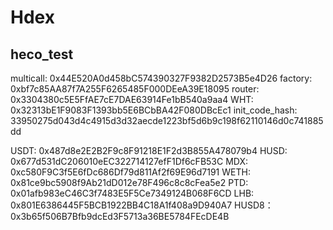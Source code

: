 # Hdex

## heco_test
multicall: 0x44E520A0d458bC574390327F9382D2573B5e4D26
factory: 0xbf7c85AA87f7A255F6265485F000DEeA39E18095
router:  0x3304380c5E5FfAE7cE7DAE63914Fe1bB540a9aa4
WHT: 0x32313bE1F9083F1393bb5E6BCbBA42F080DBcEc1
init_code_hash: 33950275d043d4c4915d3d32aecde1223bf5d6b9c198f62110146d0c741885dd

USDT: 0x487d8e2E2B2F9c8F91218E1F2d3B855A478079b4
HUSD: 0x677d531dC206010eEC322714127efF1Df6cFB53C
MDX: 0xc580F9C3f5E6fDc686Df79d811Af2f69E96d7191
WETH: 0x81ce9bc5908f9Ab21dD012e78F496c8c8cFea5e2
PTD: 0x01afb983eC46C3f7483E5F5Ce7349124B068F6CD
LHB: 0x801E6386445F5BCB1922BB4C18A1f408a9D940A7
HUSD8：0x3b65f506B7Bfb9dcEd3F5713a36BE5784FEcDE4B